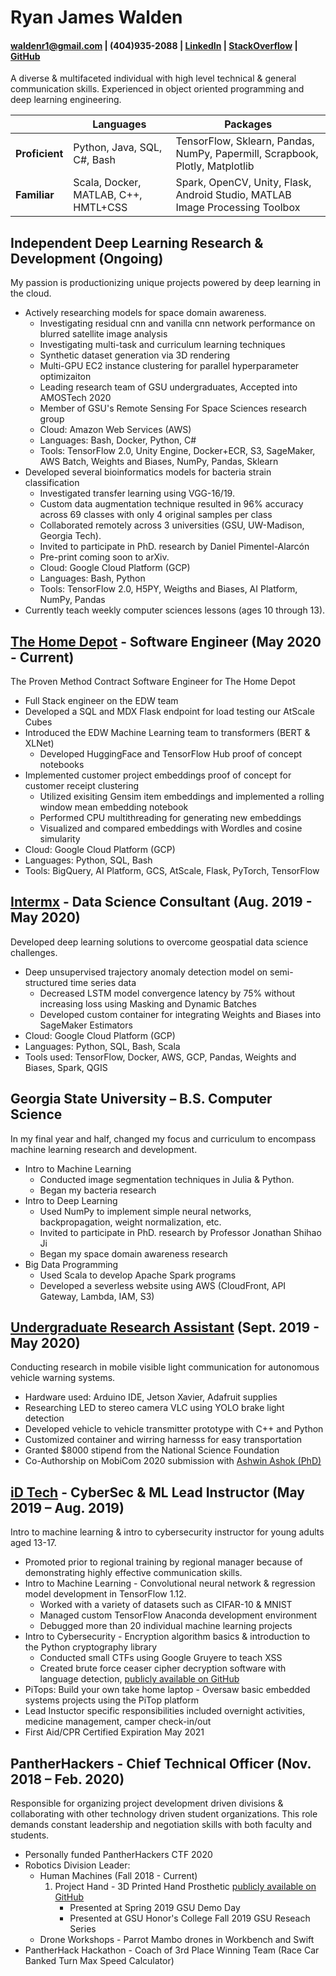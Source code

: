 # Ryan James Walden
#### [waldenr1@gmail.com](mailto:waldenr1@gmail.com) | (404)935-2088 | [LinkedIn](https://www.linkedin.com/in/ryan-walden-28771a8b/) | [StackOverflow](https://stackoverflow.com/users/10521726/ryan-walden) | [GitHub](https://github.com/rjdoubleu)

A diverse & multifaceted individual with high level technical & general communication skills. Experienced in object oriented programming and deep learning engineering.

|   |  Languages | Packages  | 
|---|---|---|
|**Proficient**| Python, Java, SQL, C#, Bash | TensorFlow, Sklearn, Pandas, NumPy, Papermill, Scrapbook, Plotly, Matplotlib |
| **Familiar** | Scala, Docker, MATLAB, C++, HMTL+CSS  | Spark, OpenCV, Unity, Flask, Android Studio, MATLAB Image Processing Toolbox  | 

## Independent Deep Learning Research & Development (Ongoing)
My passion is productionizing unique projects powered by deep learning in the cloud.
+ Actively researching models for space domain awareness. 
	- Investigating residual cnn and vanilla cnn network performance on blurred satellite image analysis
	- Investigating multi-task and curriculum learning techniques
	- Synthetic dataset generation via 3D rendering
	- Multi-GPU EC2 instance clustering for parallel hyperparameter optimizaiton
	- Leading research team of GSU undergraduates, Accepted into AMOSTech 2020
	- Member of GSU's Remote Sensing For Space Sciences research group
	- Cloud: Amazon Web Services (AWS)
	- Languages: Bash, Docker, Python, C#
	- Tools: TensorFlow 2.0, Unity Engine, Docker+ECR, S3, SageMaker, AWS Batch, Weights and Biases, NumPy, Pandas, Sklearn
+ Developed several bioinformatics models for bacteria strain classification
	- Investigated transfer learning using VGG-16/19.
	- Custom data augmentation technique resulted in 96% accuracy across 69 classes with only 4 original samples per class
	- Collaborated remotely across 3 universities (GSU, UW-Madison, Georgia Tech).
	- Invited to participate in PhD. research by Daniel Pimentel-Alarcón
	- Pre-print coming soon to arXiv.
	- Cloud: Google Cloud Platform (GCP)
	- Languages: Bash, Python
	- Tools: TensorFlow 2.0, H5PY, Weigths and Biases, AI Platform, NumPy, Pandas
+ Currently teach weekly computer sciences lessons (ages 10 through 13).

## [The Home Depot](https://www.homedepot.com/) - Software Engineer (May 2020 - Current)
The Proven Method Contract Software Engineer for The Home Depot
+ Full Stack engineer on the EDW team
+ Developed a SQL and MDX Flask endpoint for load testing our AtScale Cubes
+ Introduced the EDW Machine Learning team to transformers (BERT & XLNet)
	- Developed HuggingFace and TensorFlow Hub proof of concept notebooks
+ Implemented customer project embeddings proof of concept for customer receipt clustering
	- Utilized exisiting Gensim item embeddings and implemented a rolling window mean embedding notebook
	- Performed CPU multithreading for generating new embeddings
	- Visualized and compared embeddings with Wordles and cosine simularity
+ Cloud: Google Cloud Platform (GCP)
+ Languages: Python, SQL, Bash
+ Tools: BigQuery, AI Platform, GCS, AtScale, Flask, PyTorch, TensorFlow
	
## [Intermx](http://www.intermx.com/) - Data Science Consultant (Aug. 2019 - May 2020)
Developed deep learning solutions to overcome geospatial data science challenges.
+ Deep unsupervised trajectory anomaly detection model on semi-structured time series data
	- Decreased LSTM model convergence latency by 75% without increasing loss using Masking and Dynamic Batches
	- Developed custom container for integrating Weights and Biases into SageMaker Estimators
+ Cloud: Google Cloud Platform (GCP)
+ Languages: Python, SQL, Bash, Scala
+ Tools used: TensorFlow, Docker, AWS, GCP, Pandas, Weights and Biases, Spark, QGIS

## Georgia State University – B.S. Computer Science
In my final year and half, changed my focus and curriculum to encompass machine learning research and development.
+ Intro to Machine Learning
	- Conducted image segmentation techniques in Julia & Python.
	- Began my bacteria research 
+ Intro to Deep Learning
	- Used NumPy to implement simple neural networks, backpropagation, weight normalization, etc.
	- Invited to participate in PhD. research by Professor Jonathan Shihao Ji
	- Began my space domain awareness research
+ Big Data Programming
	- Used Scala to develop Apache Spark programs
	- Developed a severless website using AWS (CloudFront, API Gateway, Lambda, IAM, S3)

## [Undergraduate Research Assistant](https://sites.google.com/view/highspeedmobilevlc/home) (Sept. 2019 - May 2020)
Conducting research in mobile visible light communication for autonomous vehicle warning systems.
+   Hardware used: Arduino IDE, Jetson Xavier, Adafruit supplies
+   Researching LED to stereo camera VLC using YOLO brake light detection
+   Developed vehicle to vehicle transmitter prototype with C++ and Python
+   Customized container and wirring harnesss for easy transportation
+   Granted $8000 stipend from the National Science Foundation
+   Co-Authorship on MobiCom 2020 submission with [Ashwin Ashok (PhD)](https://cas.gsu.edu/profile/ashwin-ashok/)

## [iD Tech](https://www.idtech.com/) - CyberSec & ML Lead Instructor  (May 2019 – Aug. 2019)
Intro to machine learning & intro to cybersecurity instructor for young adults aged 13-17. 
+   Promoted prior to regional training by regional manager because of demonstrating highly effective communication skills.
+   Intro to Machine Learning - Convolutional neural network & regression model development in TensorFlow 1.12. 
	- Worked with a variety of datasets such as CIFAR-10 & MNIST
	- Managed custom TensorFlow Anaconda development environment 
	- Debugged more than 20 individual machine learning projects
+   Intro to Cybersecurity - Encryption algorithm basics & introduction to the Python cryptography library 
	- Conducted small CTFs using Google Gruyere to teach XSS
	- Created brute force ceaser cipher decryption software with language detection, [publicly available on GitHub](https://github.com/rjdoubleu/Caesar-Cipher-Brute-Force)
+   PiTops: Build your own take home laptop  - Oversaw basic embedded systems projects using the PiTop platform
+   Lead Instuctor specific responsibilities included overnight activities, medicine management, camper check-in/out
+   First Aid/CPR Certified Expiration May 2021

## PantherHackers - Chief Technical Officer  (Nov. 2018 – Feb. 2020)
Responsible for organizing project development driven divisions & collaborating with other technology driven student organizations. This role demands constant leadership and negotiation skills with both faculty and students.
+   Personally funded PantherHackers CTF 2020
+   Robotics Division Leader:
	- Human Machines (Fall 2018 - Current)
		1. Project Hand - 3D Printed Hand Prosthetic [publicly available on GitHub](https://github.com/rjdoubleu/Human-Machines)
			+ Presented at Spring 2019 GSU Demo Day
			+ Presented at GSU Honor's College Fall 2019 GSU Reseach Series
	- Drone Workshops - Parrot Mambo drones in Workbench and Swift
+   PantherHack Hackathon - Coach of 3rd Place Winning Team (Race Car Banked Turn Max Speed Calculator)
